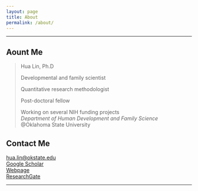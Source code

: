 ```yaml
---
layout: page
title: About
permalink: /about/
---
```


*************

## Aount Me
> Hua Lin, Ph.D 
>
> Developmental and family scientist 
>
> Quantitative research methodologist 
>
> Post-doctoral fellow 
>
> Working on several NIH funding projects  
*Department of Human Development and Family Science* <br />
@Oklahoma State University <br />

## Contact Me
[hua.lin@okstate.edu](mailto:hua.lin@dokstate.edu)  <br />
[Google Scholar](https://scholar.google.com/citations?user=tS3Zw8cAAAAJ&hl=en)  <br />
[Webpage](https://drhualin.github.io/)  <br />
[ResearchGate](https://www.researchgate.net/profile/Hua_Lin30)

*****************
